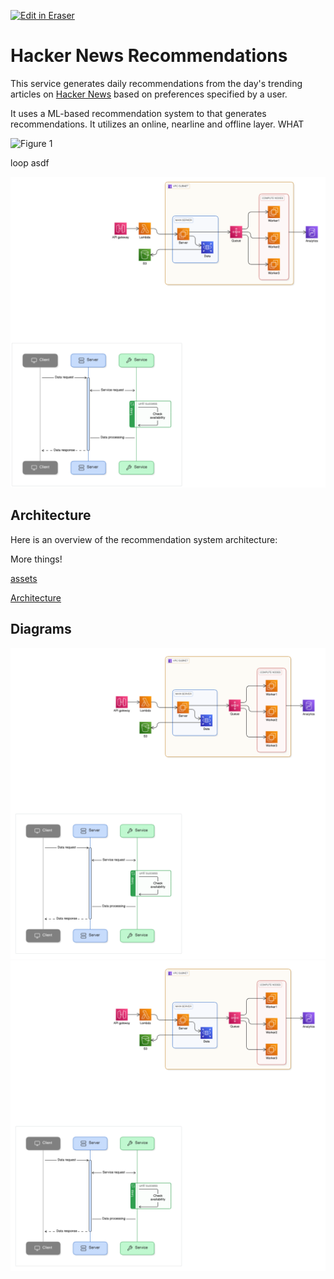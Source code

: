 <p><a target="_blank" href="https://qa.eraser.io/workspace/SNQH4yv87ttGEVD87HK5" id="edit-in-eraser-github-link"><img alt="Edit in Eraser" src="https://firebasestorage.googleapis.com/v0/b/second-petal-295822.appspot.com/o/images%2Fgithub%2FOpen%20in%20Eraser.svg?alt=media&amp;token=968381c8-a7e7-472a-8ed6-4a6626da5501"></a></p>

# Hacker News Recommendations
This service generates daily recommendations from the day's trending articles on [﻿Hacker News](https://news.ycombinator.com/) based on preferences specified by a user.

It uses a ML-based recommendation system to that generates recommendations. It utilizes an online, nearline and offline layer. WHAT

![Figure 1](undefined "Figure 1")



loop asdf



![Testing something](/.eraser/SNQH4yv87ttGEVD87HK5___SOIiXh9tGmdtfE1u0fwNIY8EzVm1___---figure---uRXXo8oUaW5ATgsBZllth---figure---H7GieXmXpwTe-n0KI8WRdw.png "Testing something")

## Architecture
Here is an overview of the recommendation system architecture:

More things!

[﻿assets](https://github.com/Keith3895/car-wash/blob/main/README.md#assets) 

[﻿Architecture](https://app.eraser.io/workspace/wH68eC8NIc1O4ueubFSJ#vuLyrE8GMs3u5KFQNh_hZ) 


<!-- eraser-additional-content -->
## Diagrams
<!-- eraser-additional-files -->
<a href="/README-cloud-architecture-1.eraserdiagram" data-element-id="yIA-I8o-A5xGjqJSy7bza"><img src="/.eraser/SNQH4yv87ttGEVD87HK5___SOIiXh9tGmdtfE1u0fwNIY8EzVm1___---diagram----ec3c30d81715ff80147a62f63e06d1f4.png" alt="" data-element-id="yIA-I8o-A5xGjqJSy7bza" /></a>
<a href="/README-sequence-diagram-2.eraserdiagram" data-element-id="Y548LCtNDTtCkujK2lb6w"><img src="/.eraser/SNQH4yv87ttGEVD87HK5___SOIiXh9tGmdtfE1u0fwNIY8EzVm1___---diagram----b9ff8ff96807345e69b6d13413d95ec6.png" alt="" data-element-id="Y548LCtNDTtCkujK2lb6w" /></a>
<!-- end-eraser-additional-files -->
<!-- end-eraser-additional-content -->
<!--- Eraser file: https://qa.eraser.io/workspace/SNQH4yv87ttGEVD87HK5 --->